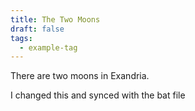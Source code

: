 ```yaml
---
title: The Two Moons
draft: false
tags:
  - example-tag
---
```

 
There are two moons in Exandria.

I changed this and synced with the bat file